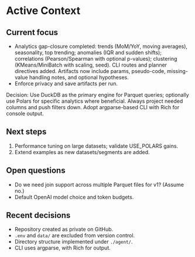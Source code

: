 # Active Context

## Current focus
- Analytics gap-closure completed: trends (MoM/YoY, moving averages), seasonality, top trending; anomalies (IQR and sudden shifts); correlations (Pearson/Spearman with optional p-values); clustering (KMeans/MiniBatch with scaling, seed). CLI routes and planner directives added. Artifacts now include params, pseudo-code, missing-value handling notes, and optional hypotheses.
- Enforce privacy and save artifacts per run.

Decision: Use DuckDB as the primary engine for Parquet queries; optionally use Polars for specific analytics where beneficial. Always project needed columns and push filters down. Adopt argparse-based CLI with Rich for console output.

## Next steps
1) Performance tuning on large datasets; validate USE_POLARS gains.
2) Extend examples as new datasets/segments are added.

## Open questions
- Do we need join support across multiple Parquet files for v1? (Assume no.)
- Default OpenAI model choice and token budgets.

## Recent decisions
- Repository created as private on GitHub.
- `.env` and `data/` are excluded from version control.
- Directory structure implemented under `./agent/`.
- CLI uses argparse, with Rich for output.
